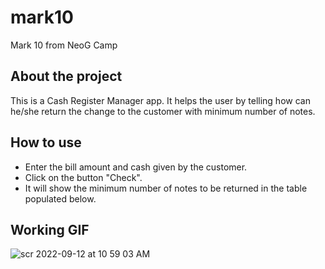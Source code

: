 # mark10

Mark 10 from NeoG Camp

## About the project

This is a Cash Register Manager app. It helps the user by telling how can he/she return the change to the customer with minimum number of notes.

## How to use

- Enter the bill amount and cash given by the customer.
- Click on the button "Check".
- It will show the minimum number of notes to be returned in the table populated below.

## Working GIF

![scr 2022-09-12 at 10 59 03 AM](https://user-images.githubusercontent.com/28717686/189580234-9f8cf51e-d840-4b2f-86bf-5afd5e00738a.gif)
